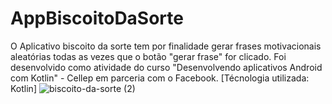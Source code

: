 # AppBiscoitoDaSorte
O Aplicativo biscoito da sorte tem por finalidade gerar frases motivacionais aleatórias todas as vezes que o botão "gerar frase" for clicado.
Foi desenvolvido como atividade do curso "Desenvolvendo aplicativos Android com Kotlin" - Cellep em parceria com o Facebook.
[Técnologia utilizada: Kotlin]
![biscoito-da-sorte (2)](https://user-images.githubusercontent.com/95880578/159094448-0d955aff-f13a-49e1-beda-64c84817e79a.png)
